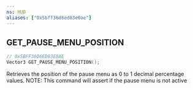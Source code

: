 ```yaml
---
ns: HUD
aliases: ["0x5bff36d6ed83e0ae"]
---
```

## GET_PAUSE_MENU_POSITION

```c
// 0x5BFF36D6ED83E0AE
Vector3 GET_PAUSE_MENU_POSITION();
```

Retrieves the position of the pause menu as 0 to 1 decimal percentage values. NOTE: This command will assert if the pause menu is not active

